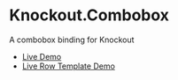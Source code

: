 Knockout.Combobox
=================

A combobox binding for Knockout

* [Live Demo](http://jsfiddle.net/AWHhr/23/)
* [Live Row Template Demo](http://jsfiddle.net/JD49k/8/)
